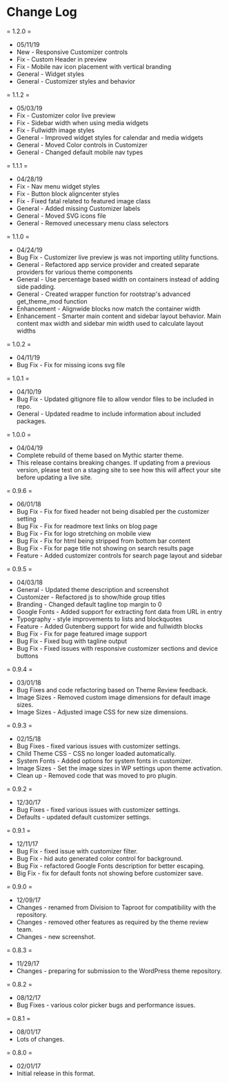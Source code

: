 # Change Log

= 1.2.0 =
* 05/11/19
* New - Responsive Customizer controls
* Fix - Custom Header in preview
* Fix - Mobile nav icon placement with vertical branding
* General - Widget styles
* General - Customizer styles and behavior

= 1.1.2 =
* 05/03/19
* Fix - Customizer color live preview
* Fix - Sidebar width when using media widgets
* Fix - Fullwidth image styles
* General - Improved widget styles for calendar and media widgets
* General - Moved Color controls in Customizer
* General - Changed default mobile nav types


= 1.1.1 =
* 04/28/19
* Fix - Nav menu widget styles
* Fix - Button block aligncenter styles
* Fix - Fixed fatal related to featured image class
* General - Added missing Customizer labels
* General - Moved SVG icons file
* General - Removed unecessary menu class selectors

= 1.1.0 =
* 04/24/19
* Bug Fix - Customizer live preview js was not importing utility functions.
* General - Refactored app service provider and created separate providers for various theme components
* General - Use percentage based width on containers instead of adding side padding.
* General - Created wrapper function for rootstrap's advanced get_theme_mod function
* Enhancement - Alignwide blocks now match the container width
* Enhancement - Smarter main content and sidebar layout behavior. Main content max width and sidebar min width used to calculate layout widths

= 1.0.2 =
* 04/11/19
* Bug Fix - Fix for missing icons svg file

= 1.0.1 =
* 04/10/19
* Bug Fix - Updated gitignore file to allow vendor files to be included in repo.
* General - Updated readme to include information about included packages.

= 1.0.0 =
* 04/04/19
* Complete rebuild of theme based on Mythic starter theme.
* This release contains breaking changes. If updating from a previous version, please test on a staging site to see how this will affect your site before updating a live site.

= 0.9.6 =
* 06/01/18
* Bug Fix - Fix for fixed header not being disabled per the customizer setting
* Bug Fix - Fix for readmore text links on blog page
* Bug Fix - Fix for logo stretching on mobile view
* Bug Fix - Fix for html being stripped from bottom bar content
* Bug Fix - Fix for page title not showing on search results page
* Feature - Added customizer controls for search page layout and sidebar

= 0.9.5 =
* 04/03/18
* General - Updated theme description and screenshot
* Customizer - Refactored js to show/hide group titles
* Branding - Changed default tagline top margin to 0
* Google Fonts - Added support for extracting font data from URL in entry
* Typography - style improvements to lists and blockquotes
* Feature - Added Gutenberg support for wide and fullwidth blocks
* Bug Fix - Fix for page featured image support
* Bug Fix - Fixed bug with tagline output
* Bug Fix - Fixed issues with responsive customizer sections and device buttons

= 0.9.4 =
* 03/01/18
* Bug Fixes and code refactoring based on Theme Review feedback.
* Image Sizes - Removed custom image dimensions for default image sizes.
* Image Sizes - Adjusted image CSS for new size dimensions.

= 0.9.3 =
* 02/15/18
* Bug Fixes - fixed various issues with customizer settings.
* Child Theme CSS - CSS no longer loaded automatically.
* System Fonts - Added options for system fonts in customizer.
* Image Sizes - Set the image sizes in WP settings upon theme activation.
* Clean up - Removed code that was moved to pro plugin.

= 0.9.2 =
* 12/30/17
* Bug Fixes - fixed various issues with customizer settings.
* Defaults - updated default customizer settings.

= 0.9.1 =
* 12/11/17
* Bug Fix - fixed issue with customizer filter.
* Bug Fix - hid auto generated color control for background.
* Bug Fix - refactored Google Fonts description for better escaping.
* Big Fix - fix for default fonts not showing before customizer save.

= 0.9.0 =
* 12/09/17
* Changes - renamed from Division to Taproot for compatibility with the repository.
* Changes - removed other features as required by the theme review team.
* Changes - new screenshot.

= 0.8.3 =
* 11/29/17
* Changes - preparing for submission to the WordPress theme repository.

= 0.8.2 =
* 08/12/17
* Bug Fixes - various color picker bugs and performance issues.

= 0.8.1 =
* 08/01/17
* Lots of changes.

= 0.8.0 =
* 02/01/17
* Initial release in this format.

